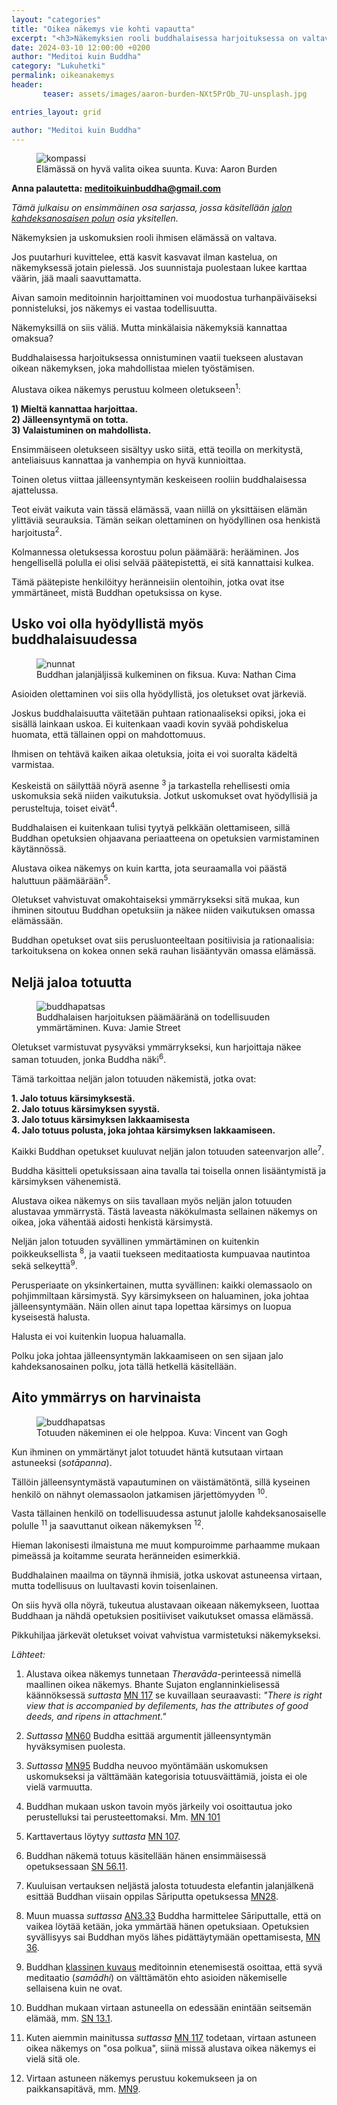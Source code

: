 ```yaml
---
layout: "categories"
title: "Oikea näkemys vie kohti vapautta"
excerpt: "<h3>Näkemyksien rooli buddhalaisessa harjoituksessa on valtava.</h3>"
date: 2024-03-10 12:00:00 +0200
author: "Meditoi kuin Buddha"
category: "Lukuhetki"
permalink: oikeanakemys
header: 
       teaser: assets/images/aaron-burden-NXt5PrOb_7U-unsplash.jpg

entries_layout: grid

author: "Meditoi kuin Buddha"
---
```

<figure>
<img src="assets/images/aaron-burden-NXt5PrOb_7U-unsplash.jpg" alt="kompassi">
<figcaption> Elämässä on hyvä valita oikea suunta. Kuva: Aaron Burden</figcaption>
</figure>

<b> Anna palautetta: meditoikuinbuddha@gmail.com</b>

<i>Tämä julkaisu on ensimmäinen osa sarjassa, jossa käsitellään <a href="https://meditoikuinbuddha.github.io/blog/buddhalainenharjoitus">jalon kahdeksanosaisen polun</a> osia yksitellen.</i>

Näkemyksien ja uskomuksien rooli ihmisen elämässä on valtava. 

Jos puutarhuri kuvittelee, että kasvit kasvavat ilman kastelua, on näkemyksessä jotain pielessä. Jos suunnistaja puolestaan lukee karttaa väärin, jää maali saavuttamatta.

Aivan samoin meditoinnin harjoittaminen voi muodostua turhanpäiväiseksi ponnisteluksi, jos näkemys ei vastaa todellisuutta. 

Näkemyksillä on siis väliä. Mutta minkälaisia näkemyksiä kannattaa omaksua?

Buddhalaisessa harjoituksessa onnistuminen vaatii tuekseen alustavan oikean näkemyksen, joka mahdollistaa mielen työstämisen. 

Alustava oikea näkemys perustuu kolmeen oletukseen<sup>1</sup>:

<b>1) Mieltä kannattaa harjoittaa.</b><br>
<b>2) Jälleensyntymä on totta.</b><br>
<b>3) Valaistuminen on mahdollista.</b><br>

Ensimmäiseen oletukseen sisältyy usko siitä, että teoilla on merkitystä, anteliaisuus kannattaa ja vanhempia on hyvä kunnioittaa.

Toinen oletus viittaa jälleensyntymän keskeiseen rooliin buddhalaisessa ajattelussa. 

Teot eivät vaikuta vain tässä elämässä, vaan niillä on yksittäisen elämän ylittäviä seurauksia. Tämän seikan olettaminen on hyödyllinen osa henkistä harjoitusta<sup>2</sup>. 

Kolmannessa oletuksessa korostuu polun päämäärä: herääminen. Jos hengellisellä polulla ei olisi selvää päätepistettä, ei sitä kannattaisi kulkea. 

Tämä päätepiste henkilöityy heränneisiin olentoihin, jotka ovat itse ymmärtäneet, mistä Buddhan opetuksissa on kyse.  

<h2>Usko voi olla hyödyllistä myös buddhalaisuudessa</h2>

<figure>
<img src="assets/images/nathan-cima-n7G9sIWi8Xo-unsplash.jpg" alt="nunnat">
<figcaption> Buddhan jalanjäljissä kulkeminen on fiksua. Kuva: Nathan Cima</figcaption>
</figure>

Asioiden olettaminen voi siis olla hyödyllistä, jos oletukset ovat järkeviä. 

Joskus buddhalaisuutta väitetään puhtaan rationaaliseksi opiksi, joka ei sisällä lainkaan uskoa. Ei kuitenkaan vaadi kovin syvää pohdiskelua huomata, että tällainen oppi on mahdottomuus. 

Ihmisen on tehtävä kaiken aikaa oletuksia, joita ei voi suoralta kädeltä varmistaa. 

Keskeistä on säilyttää nöyrä asenne <sup>3</sup> ja tarkastella rehellisesti omia uskomuksia sekä niiden vaikutuksia. Jotkut uskomukset ovat hyödyllisiä ja perusteltuja, toiset eivät<sup>4</sup>. 

Buddhalaisen ei kuitenkaan tulisi tyytyä pelkkään olettamiseen, sillä Buddhan opetuksien ohjaavana periaatteena on opetuksien varmistaminen käytännössä.

Alustava oikea näkemys on kuin kartta, jota seuraamalla voi päästä haluttuun päämäärään<sup>5</sup>.

Oletukset vahvistuvat omakohtaiseksi ymmärrykseksi sitä mukaa, kun ihminen sitoutuu Buddhan opetuksiin ja näkee niiden vaikutuksen omassa elämässään.

Buddhan opetukset ovat siis perusluonteeltaan positiivisia ja rationaalisia: tarkoituksena on kokea onnen sekä rauhan lisääntyvän omassa elämässä.

<h2>Neljä jaloa totuutta</h2>

<figure>
<img src="assets/images/jamie-street-88IMbX3wZmI-unsplash.jpg" alt="buddhapatsas">
<figcaption> Buddhalaisen harjoituksen päämääränä on todellisuuden ymmärtäminen. Kuva: Jamie Street</figcaption>
</figure>

Oletukset varmistuvat pysyväksi ymmärrykseksi, kun harjoittaja näkee saman totuuden, jonka Buddha näki<sup>6</sup>.

Tämä tarkoittaa neljän jalon totuuden näkemistä, jotka ovat:

<b>1. Jalo totuus kärsimyksestä.</b><br>
<b>2. Jalo totuus kärsimyksen syystä.</b><br>
<b>3. Jalo totuus kärsimyksen lakkaamisesta</b><br>
<b>4. Jalo totuus polusta, joka johtaa kärsimyksen lakkaamiseen.</b><br>

Kaikki Buddhan opetukset kuuluvat neljän jalon totuuden sateenvarjon alle<sup>7</sup>.

Buddha käsitteli opetuksissaan aina tavalla tai toisella onnen lisääntymistä ja kärsimyksen vähenemistä.

Alustava oikea näkemys on siis tavallaan myös neljän jalon totuuden alustavaa ymmärrystä. Tästä laveasta näkökulmasta sellainen näkemys on oikea, joka vähentää aidosti henkistä kärsimystä.

Neljän jalon totuuden syvällinen ymmärtäminen on kuitenkin poikkeuksellista <sup>8</sup>, ja vaatii tuekseen meditaatiosta kumpuavaa nautintoa sekä selkeyttä<sup>9</sup>.

Perusperiaate on yksinkertainen, mutta syvällinen: kaikki olemassaolo on pohjimmiltaan kärsimystä. Syy kärsimykseen on haluaminen, joka johtaa jälleensyntymään. Näin ollen ainut tapa lopettaa kärsimys on luopua kyseisestä halusta. 

Halusta ei voi kuitenkin luopua haluamalla.

Polku joka johtaa jälleensyntymän lakkaamiseen on sen sijaan jalo kahdeksanosainen polku, jota tällä hetkellä käsitellään.

<h2>Aito ymmärrys on harvinaista</h2>

<figure>
<img src="assets/images/prisoners-exercising2.jpg" alt="buddhapatsas">
<figcaption> Totuuden näkeminen ei ole helppoa. Kuva: Vincent van Gogh</figcaption>
</figure>

Kun ihminen on ymmärtänyt jalot totuudet häntä kutsutaan virtaan astuneeksi (<i>sotāpanna</i>). 

Tällöin jälleensyntymästä vapautuminen on väistämätöntä, sillä kyseinen henkilö on nähnyt olemassaolon jatkamisen järjettömyyden <sup>10</sup>. 

Vasta tällainen henkilö on todellisuudessa astunut jalolle kahdeksanosaiselle polulle <sup>11</sup> ja saavuttanut oikean näkemyksen <sup>12</sup>. 

Hieman lakonisesti ilmaistuna me muut kompuroimme parhaamme mukaan pimeässä ja koitamme seurata heränneiden esimerkkiä.

Buddhalainen maailma on täynnä ihmisiä, jotka uskovat astuneensa virtaan, mutta todellisuus on luultavasti kovin toisenlainen.

On siis hyvä olla nöyrä, tukeutua alustavaan oikeaan näkemykseen, luottaa Buddhaan ja nähdä opetuksien positiiviset vaikutukset omassa elämässä.

Pikkuhiljaa järkevät oletukset voivat vahvistua varmistetuksi näkemykseksi.

<i>Lähteet:</i>

1. Alustava oikea näkemys tunnetaan <i>Theravāda</i>-perinteessä nimellä maallinen oikea näkemys. Bhante Sujaton englanninkielisessä käännöksessä <i>suttasta</i> <a href= "https://suttacentral.net/mn117/en/sujato">MN 117</a> se kuvaillaan seuraavasti: <i>"There is right view that is accompanied by defilements, has the attributes of good deeds, and ripens in attachment."</i>

2. <i>Suttassa</i> <a href="https://suttacentral.net/mn60/en/sujato">MN60</a> Buddha esittää argumentit jälleensyntymän hyväksymisen puolesta.

3. <i>Suttassa</i> <a href="https://suttacentral.net/mn95/en/sujato">MN95</a> Buddha neuvoo myöntämään uskomuksen uskomukseksi ja välttämään kategorisia totuusväittämiä, joista ei ole vielä varmuutta.

4. Buddhan mukaan uskon tavoin myös järkeily voi osoittautua joko perustelluksi tai perusteettomaksi. Mm. <a href="https://suttacentral.net/mn101/en/sujato">MN 101</a>

5. Karttavertaus löytyy <i>suttasta</i> <a href="https://suttacentral.net/mn107/en/sujato">MN 107</a>.

6. Buddhan näkemä totuus käsitellään hänen ensimmäisessä opetuksessaan <a href="https://suttacentral.net/sn56.11/en/sujato">SN 56.11</a>.

7. Kuuluisan vertauksen neljästä jalosta totuudesta elefantin jalanjälkenä esittää Buddhan viisain oppilas Sāriputta opetuksessa <a href="https://suttacentral.net/mn28/en/sujato">MN28</a>.

8. Muun muassa <i>suttassa</i> <a href="https://suttacentral.net/an3.33/en/sujato">AN3.33</a> Buddha harmittelee Sāriputtalle, että on vaikea löytää ketään, joka ymmärtää hänen opetuksiaan. Opetuksien syvällisyys sai Buddhan myös lähes pidättäytymään opettamisesta, <a href="https://suttacentral.net/mn26/en/sujato?lang=en">MN 36</a>.

9. Buddhan <a href="https://suttacentral.net/an11.2/en/sujato">klassinen kuvaus</a> meditoinnin etenemisestä osoittaa, että syvä meditaatio (<i>samādhi</i>) on välttämätön ehto asioiden näkemiselle sellaisena kuin ne ovat.

10. Buddhan mukaan virtaan astuneella on edessään enintään seitsemän elämää, mm. <a href="https://suttacentral.net/sn13.1/en/sujato?lang=en">SN 13.1</a>.

11. Kuten aiemmin mainitussa <i>suttassa</i> <a href="https://suttacentral.net/mn117/en/sujato">MN 117</a> todetaan, virtaan astuneen oikea näkemys on "osa polkua", siinä missä alustava oikea näkemys ei vielä sitä ole.

12. Virtaan astuneen näkemys perustuu kokemukseen ja on paikkansapitävä, mm. <a href="https://suttacentral.net/mn9/en/sujato">MN9</a>.









